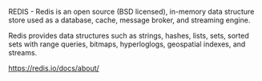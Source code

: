 REDIS - Redis is an open source (BSD licensed), in-memory data structure store used as a database, cache, message broker, and streaming engine.

Redis provides data structures such as strings, hashes, lists, sets, sorted sets with range queries, bitmaps, hyperloglogs, geospatial indexes, and streams.

https://redis.io/docs/about/
